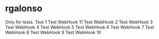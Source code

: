 # rgalonso
Only for tests.
Test 1
Test WebHook 11
Test WebHook 2
Test WebHook 3
Test WebHook 4
Test WebHook 5
Test WebHook 6
Test WebHook 7
Test WebHook 8
Test WebHook 9
Test WebHook 10
